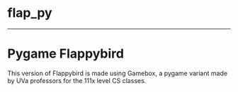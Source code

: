 # flap_py
---------
# Pygame Flappybird

This version of Flappybird is made using Gamebox, a pygame variant made by UVa professors for the 111x level CS classes.
